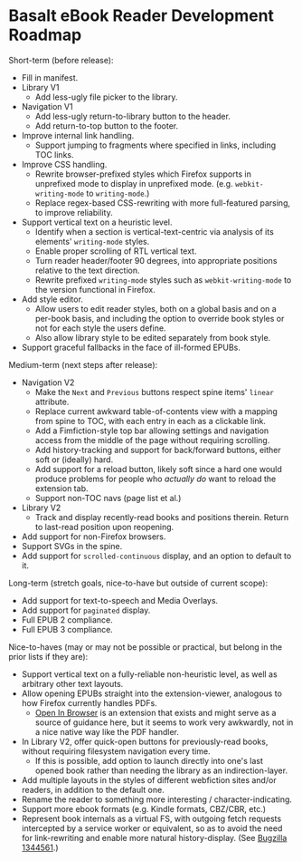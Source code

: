 # Basalt eBook Reader Development Roadmap

Short-term (before release):

- Fill in manifest.
- Library V1
    - Add less-ugly file picker to the library.
- Navigation V1
    - Add less-ugly return-to-library button to the header.
    - Add return-to-top button to the footer.
- Improve internal link handling.
    - Support jumping to fragments where specified in links, including TOC links.
- Improve CSS handling.
    - Rewrite browser-prefixed styles which Firefox supports in unprefixed mode to display in unprefixed mode. (e.g. `webkit-writing-mode` to `writing-mode`.)
    - Replace regex-based CSS-rewriting with more full-featured parsing, to improve reliability.
- Support vertical text on a heuristic level.
    - Identify when a section is vertical-text-centric via analysis of its elements' `writing-mode` styles.
    - Enable proper scrolling of RTL vertical text.
    - Turn reader header/footer 90 degrees, into appropriate positions relative to the text direction.
    - Rewrite prefixed `writing-mode` styles such as `webkit-writing-mode` to the version functional in Firefox.
- Add style editor.
    - Allow users to edit reader styles, both on a global basis and on a per-book basis, and including the option to override book styles or not for each style the users define.
    - Also allow library style to be edited separately from book style.
- Support graceful fallbacks in the face of ill-formed EPUBs.

Medium-term (next steps after release):

- Navigation V2
    - Make the `Next` and `Previous` buttons respect spine items' `linear` attribute.
    - Replace current awkward table-of-contents view with a mapping from spine to TOC, with each entry in each as a clickable link.
    - Add a Fimfiction-style top bar allowing settings and navigation access from the middle of the page without requiring scrolling.
    - Add history-tracking and support for back/forward buttons, either soft or (ideally) hard.
    - Add support for a reload button, likely soft since a hard one would produce problems for people who *actually do* want to reload the extension tab.
    - Support non-TOC navs (page list et al.)
- Library V2
    - Track and display recently-read books and positions therein. Return to last-read position upon reopening.
- Add support for non-Firefox browsers.
- Support SVGs in the spine.
- Add support for `scrolled-continuous` display, and an option to default to it.

Long-term (stretch goals, nice-to-have but outside of current scope):

- Add support for text-to-speech and Media Overlays.
- Add support for `paginated` display.
- Full EPUB 2 compliance.
- Full EPUB 3 compliance.

Nice-to-haves (may or may not be possible or practical, but belong in the prior lists if they are):

- Support vertical text on a fully-reliable non-heuristic level, as well as arbitrary other text layouts.
- Allow opening EPUBs straight into the extension-viewer, analogous to how Firefox currently handles PDFs.
    - [Open In Browser](https://github.com/Rob--W/open-in-browser) is an extension that exists and might serve as a source of guidance here, but it seems to work very awkwardly, not in a nice native way like the PDF handler.
- In Library V2, offer quick-open buttons for previously-read books, without requiring filesystem navigation every time.
    - If this is possible, add option to launch directly into one's last opened book rather than needing the library as an indirection-layer.
- Add multiple layouts in the styles of different webfiction sites and/or readers, in addition to the default one.
- Rename the reader to something more interesting / character-indicating.
- Support more ebook formats (e.g. Kindle formats, CBZ/CBR, etc.)
- Represent book internals as a virtual FS, with outgoing fetch requests intercepted by a service worker or equivalent, so as to avoid the need for link-rewriting and enable more natural history-display. (See [Bugzilla 1344561](https://bugzilla.mozilla.org/show_bug.cgi?id=1344561).)
